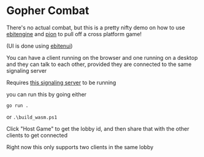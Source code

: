 # Gopher Combat

There's no actual combat, but this is a pretty nifty demo on how to use [ebitengine](https://ebitengine.org/) and [pion](https://github.com/pion/webrtc) to pull off a cross platform game!

(UI is done using [ebitenui](https://github.com/ebitenui/ebitenui))

You can have a client running on the browser and one running on a desktop and they can talk to each other, provided they are connected to the same signaling server

Requires [this signaling server](https://github.com/ValorZard/go-signaling-server) to be running

you can run this by going either

``go run .``

or
``.\build_wasm.ps1``

Click "Host Game" to get the lobby id, and then share that with the other clients to get connected

Right now this only supports two clients in the same lobby
